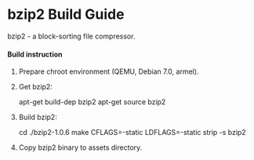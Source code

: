 bzip2 Build Guide
==============================

bzip2 - a block-sorting file compressor.

#### Build instruction ####

1) Prepare chroot environment (QEMU, Debian 7.0, armel).

2) Get bzip2:

    apt-get build-dep bzip2
    apt-get source bzip2

3) Build bzip2:

    cd ./bzip2-1.0.6
    make CFLAGS=-static LDFLAGS=-static
    strip -s bzip2

4) Copy bzip2 binary to assets directory.
